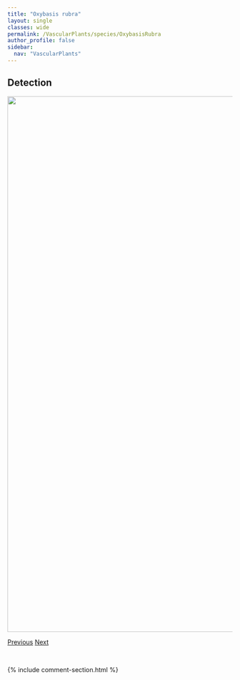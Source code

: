 ```yaml
---
title: "Oxybasis rubra"
layout: single
classes: wide
permalink: /VascularPlants/species/OxybasisRubra
author_profile: false
sidebar:
  nav: "VascularPlants"
---
```


<h2>Detection</h2>

<a href="https://drive.google.com/uc?export=view&id=1Tv-XWQlGuWaU0thkZrHiYmm6SfIXpv25">
<img src="https://drive.google.com/uc?export=view&id=1Tv-XWQlGuWaU0thkZrHiYmm6SfIXpv25" height = "1200" width = "800">
</a>


<a href="/DevelopmentWebsite/VascularPlants/species/OxalisStricta" class="pagination--pager" title="Oxalis stricta">Previous</a> <a href="/DevelopmentWebsite/VascularPlants/species/OxybasisSalina" class="pagination--pager" title="Oxybasis salina">Next</a>

<p>&nbsp;</p>

{% include comment-section.html %}

